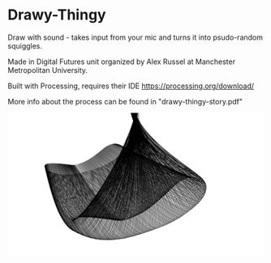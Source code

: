# Drawy-Thingy

Draw with sound - takes input from your mic and turns it into psudo-random squiggles.

Made in Digital Futures unit organized by Alex Russel at Manchester Metropolitan University.

Built with Processing, requires their IDE https://processing.org/download/

More info about the process can be found in "drawy-thingy-story.pdf"

![Early output from Drawy Thingy](https://raw.githubusercontent.com/Donrafaeli/Drawy-Thingy/master/DTearly%20days.svg)

